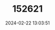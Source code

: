 ---
title: "152621"
category: "Melocactus praerupticola"
draft: false
date: 2024-02-22 13:03:51
languages:
  Spanish; Castilian: ["Melón de breña", "Mélon espinoso", "Melón espinoso", "Melón de breña"]
---